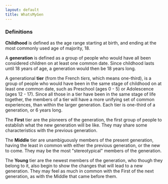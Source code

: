```yaml
---
layout: default
title: WhatsMyGen
---
```

### Definitions

**Childhood** is defined as the age range starting at birth, and ending at the most commonly used age of majority, 18.

A **generation** is defined as a group of people who would have all been considered children on at least one common date. Since childhood lasts until 18 years of age, a generation would then be 18 years long.

A generational **tier** (from the French *tiers*, which means one-third), is a group of people who would have been in the same stage of childhood on at least one common date, such as Preschool (ages 0 - 5) or Adolescence (ages 12 - 17). Since all those in a tier have been in the same stage of life together, the members of a tier will have a more unifying set of common experiences, than within the larger generation. Each tier is one-third of a generation, or 6 years long.

The **First** tier are the pioneers of the generation, the first group of people to establish what the new generation will be like. They may share some characteristics with the previous generation.

The **Middle** tier are unambiguously members of the present generation, having the least in common with either the previous generation, or the new to come. They may be the most "stereotypical" members of the generation.

The **Young** tier are the newest members of the generation, who though they belong to it, also begin to show the changes that will lead to a new generation. They may feel as much in common with the First of the next generation, as with the Middle that came before them.
